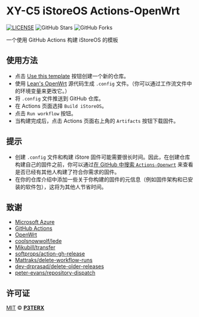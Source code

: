 # XY-C5 iStoreOS Actions-OpenWrt

[![LICENSE](https://img.shields.io/github/license/mashape/apistatus.svg?style=flat-square&label=LICENSE)](https://github.com/P3TERX/Actions-OpenWrt/blob/master/LICENSE)
![GitHub Stars](https://img.shields.io/github/stars/P3TERX/Actions-OpenWrt.svg?style=flat-square&label=Stars&logo=github)
![GitHub Forks](https://img.shields.io/github/forks/P3TERX/Actions-OpenWrt.svg?style=flat-square&label=Forks&logo=github)

一个使用 GitHub Actions 构建 iStoreOS 的模板

## 使用方法

- 点击 [Use this template](https://github.com/P3TERX/Actions-OpenWrt/generate) 按钮创建一个新的仓库。
- 使用 [Lean's OpenWrt](https://github.com/coolsnowwolf/lede) 源代码生成 `.config` 文件。（你可以通过工作流文件中的环境变量来更改它。）
- 将 `.config` 文件推送到 GitHub 仓库。
- 在 Actions 页面选择 `Build iStoreOS`。
- 点击 `Run workflow` 按钮。
- 当构建完成后，点击 Actions 页面右上角的 `Artifacts` 按钮下载固件。

## 提示

- 创建 `.config` 文件和构建 iStore 固件可能需要很长时间。因此，在创建仓库构建自己的固件之前，你可以通过[在 GitHub 中搜索 `Actions-Openwrt`](https://github.com/search?q=Actions-openwrt) 来查看是否已经有其他人构建了符合你需求的固件。
- 在你的仓库介绍中添加一些关于你构建的固件的元信息（例如固件架构和已安装的软件包），这将为其他人节省时间。

## 致谢

- [Microsoft Azure](https://azure.microsoft.com)
- [GitHub Actions](https://github.com/features/actions)
- [OpenWrt](https://github.com/openwrt/openwrt)
- [coolsnowwolf/lede](https://github.com/coolsnowwolf/lede)
- [Mikubill/transfer](https://github.com/Mikubill/transfer)
- [softprops/action-gh-release](https://github.com/softprops/action-gh-release)
- [Mattraks/delete-workflow-runs](https://github.com/Mattraks/delete-workflow-runs)
- [dev-drprasad/delete-older-releases](https://github.com/dev-drprasad/delete-older-releases)
- [peter-evans/repository-dispatch](https://github.com/peter-evans/repository-dispatch)

## 许可证

[MIT](https://github.com/P3TERX/Actions-OpenWrt/blob/main/LICENSE) © [**P3TERX**](https://p3terx.com)
